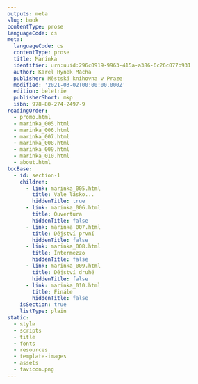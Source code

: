 ```yaml
---
outputs: meta
slug: book
contentType: prose
languageCode: cs
meta:
  languageCode: cs
  contentType: prose
  title: Marinka
  identifier: urn:uuid:296c0919-9963-415a-a386-6c26c077b931
  author: Karel Hynek Mácha
  publisher: Městská knihovna v Praze
  modified: '2021-03-02T00:00:00.000Z'
  edition: beletrie
  publisherShort: mkp
  isbn: 978-80-274-2497-9
readingOrder:
  - promo.html
  - marinka_005.html
  - marinka_006.html
  - marinka_007.html
  - marinka_008.html
  - marinka_009.html
  - marinka_010.html
  - about.html
tocBase:
  - id: section-1
    children:
      - link: marinka_005.html
        title: Vale lásko...
        hiddenTitle: true
      - link: marinka_006.html
        title: Ouvertura
        hiddenTitle: false
      - link: marinka_007.html
        title: Dějství první
        hiddenTitle: false
      - link: marinka_008.html
        title: Intermezzo
        hiddenTitle: false
      - link: marinka_009.html
        title: Dějství druhé
        hiddenTitle: false
      - link: marinka_010.html
        title: Finále
        hiddenTitle: false
    isSection: true
    listType: plain
static:
  - style
  - scripts
  - title
  - fonts
  - resources
  - template-images
  - assets
  - favicon.png
---
```


